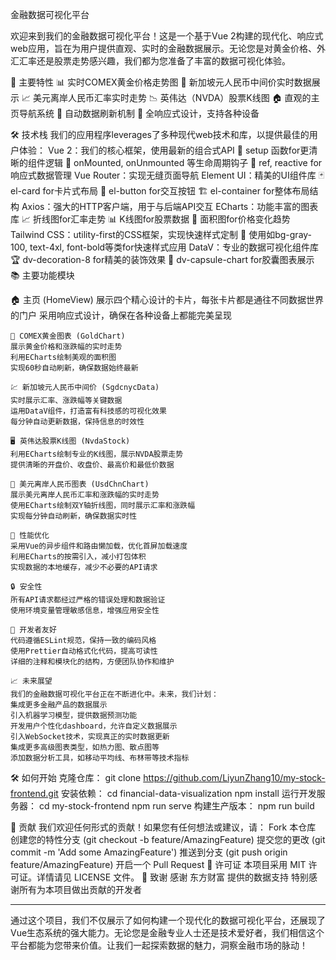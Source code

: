 金融数据可视化平台

欢迎来到我们的金融数据可视化平台！这是一个基于Vue 2构建的现代化、响应式web应用，旨在为用户提供直观、实时的金融数据展示。无论您是对黄金价格、外汇汇率还是股票走势感兴趣，我们都为您准备了丰富的数据可视化体验。

🌟 主要特性
📊 实时COMEX黄金价格走势图
💱 新加坡元人民币中间价实时数据展示
📈 美元离岸人民币汇率实时走势
📉 英伟达（NVDA）股票K线图
🏠 直观的主页导航系统
🔄 自动数据刷新机制
📱 全响应式设计，支持各种设备

🛠 技术栈
我们的应用程序leverages了多种现代web技术和库，以提供最佳的用户体验：
Vue 2：我们的核心框架，使用最新的组合式API
🔧 setup 函数for更清晰的组件逻辑
🎣 onMounted, onUnmounted 等生命周期钩子
🔗 ref, reactive for响应式数据管理
Vue Router：实现无缝页面导航
Element UI：精美的UI组件库
🃏 el-card for卡片式布局
🔘 el-button for交互按钮
🏗 el-container for整体布局结构
Axios：强大的HTTP客户端，用于与后端API交互
ECharts：功能丰富的图表库
📈 折线图for汇率走势
📊 K线图for股票数据
🌊 面积图for价格变化趋势
Tailwind CSS：utility-first的CSS框架，实现快速样式定制
🎨 使用如bg-gray-100, text-4xl, font-bold等类for快速样式应用
DataV：专业的数据可视化组件库
🏆 dv-decoration-8 for精美的装饰效果
🧪 dv-capsule-chart for胶囊图表展示
📚 主要功能模块

🏠 主页 (HomeView)
  展示四个精心设计的卡片，每张卡片都是通往不同数据世界的门户
  采用响应式设计，确保在各种设备上都能完美呈现

    🥇 COMEX黄金图表 (GoldChart)
    展示黄金价格和涨跌幅的实时走势
    利用ECharts绘制美观的面积图
    实现60秒自动刷新，确保数据始终最新

    💹 新加坡元人民币中间价 (SgdcnycData)
    实时展示汇率、涨跌幅等关键数据
    运用DataV组件，打造富有科技感的可视化效果
    每分钟自动更新数据，保持信息的时效性

    🖥 英伟达股票K线图 (NvdaStock)
    利用ECharts绘制专业的K线图，展示NVDA股票走势
    提供清晰的开盘价、收盘价、最高价和最低价数据

    💱 美元离岸人民币图表 (UsdChnChart)
    展示美元离岸人民币汇率和涨跌幅的实时走势
    使用ECharts绘制双Y轴折线图，同时展示汇率和涨跌幅
    实现每分钟自动刷新，确保数据实时性

    🚀 性能优化
    采用Vue的异步组件和路由懒加载，优化首屏加载速度
    利用ECharts的按需引入，减小打包体积
    实现数据的本地缓存，减少不必要的API请求

    🔒 安全性
    所有API请求都经过严格的错误处理和数据验证
    使用环境变量管理敏感信息，增强应用安全性

    🔧 开发者友好
    代码遵循ESLint规范，保持一致的编码风格
    使用Prettier自动格式化代码，提高可读性
    详细的注释和模块化的结构，方便团队协作和维护

    📈 未来展望
    我们的金融数据可视化平台正在不断进化中。未来，我们计划：
    集成更多金融产品的数据展示
    引入机器学习模型，提供数据预测功能
    开发用户个性化dashboard，允许自定义数据展示
    引入WebSocket技术，实现真正的实时数据更新
    集成更多高级图表类型，如热力图、散点图等
    添加数据分析工具，如移动平均线、布林带等技术指标

🛠 如何开始
克隆仓库：
    git clone https://github.com/LiyunZhang10/my-stock-frontend.git
安装依赖：
    cd financial-data-visualization
    npm install
运行开发服务器：
    cd my-stock-frontend
    npm run serve
构建生产版本：
    npm run build

🤝 贡献
我们欢迎任何形式的贡献！如果您有任何想法或建议，请：
Fork 本仓库
创建您的特性分支 (git checkout -b feature/AmazingFeature)
提交您的更改 (git commit -m 'Add some AmazingFeature')
推送到分支 (git push origin feature/AmazingFeature)
开启一个 Pull Request
📄 许可证
本项目采用 MIT 许可证。详情请见 LICENSE 文件。
🙏 致谢
感谢 东方财富 提供的数据支持
特别感谢所有为本项目做出贡献的开发者

---
通过这个项目，我们不仅展示了如何构建一个现代化的数据可视化平台，还展现了Vue生态系统的强大能力。无论您是金融专业人士还是技术爱好者，我们相信这个平台都能为您带来价值。让我们一起探索数据的魅力，洞察金融市场的脉动！

